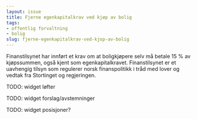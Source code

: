 ```yaml
---
layout: issue
title: Fjerne egenkapitalkrav ved kjøp av bolig
tags:
- offentlig forvaltning
- bolig
slug: fjerne-egenkapitalkrav-ved-kjop-av-bolig
---
```


Finanstilsynet har innført et krav om at boligkjøpere selv må betale 15 % av kjøpssummen, også kjent som egenkapitalkravet. Finanstilsynet er et uavhengig tilsyn som regulerer norsk finanspolitikk i tråd med lover og vedtak fra Stortinget og regjeringen.

TODO: widget løfter

TODO: widget forslag/avstemninger

TODO: widget posisjoner?

